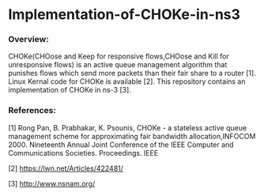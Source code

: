 # Implementation-of-CHOKe-in-ns3

### Overview:

CHOKe(CHOose and Keep for responsive flows,CHOose and Kill for unresponsive flows) is an active queue management algorithm that punishes flows which send more packets than their fair share to a router [1]. Linux Kernal code for CHOKe is available [2]. This repository contains an implementation of CHOKe in ns-3 [3].

### References:

[1] Rong Pan, B. Prabhakar, K. Psounis, CHOKe - a stateless active queue management scheme for approximating fair bandwidth allocation,INFOCOM 2000. Nineteenth Annual Joint Conference of the IEEE Computer and Communications Societies. Proceedings. IEEE

[2] https://lwn.net/Articles/422481/

[3] http://www.nsnam.org/
